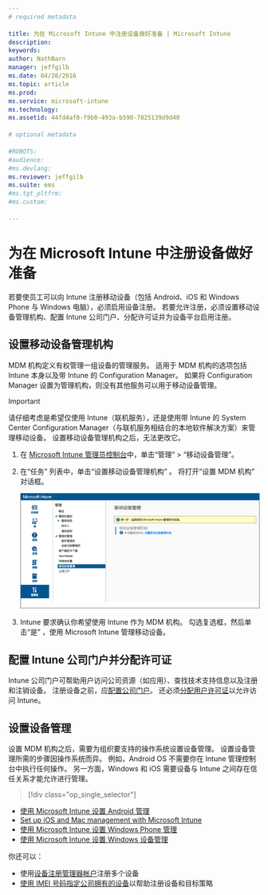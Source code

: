 ```yaml
---
# required metadata

title: 为在 Microsoft Intune 中注册设备做好准备 | Microsoft Intune
description:
keywords:
author: NathBarn
manager: jeffgilb
ms.date: 04/28/2016
ms.topic: article
ms.prod:
ms.service: microsoft-intune
ms.technology:
ms.assetid: 44fd4af0-f9b0-493a-b590-7825139d9d40

# optional metadata

#ROBOTS:
#audience:
#ms.devlang:
ms.reviewer: jeffgilb
ms.suite: ems
#ms.tgt_pltfrm:
#ms.custom:

---
```


# 为在 Microsoft Intune 中注册设备做好准备
若要使员工可以向 Intune 注册移动设备（包括 Android、iOS 和 Windows Phone 与 Windows 电脑），必须启用设备注册。 若要允许注册，必须设置移动设备管理机构、配置 Intune 公司门户、分配许可证并为设备平台启用注册。

## <a name="BKMK_Set_MDM_Authority"></a>设置移动设备管理机构
MDM 机构定义有权管理一组设备的管理服务。 适用于 MDM 机构的选项包括 Intune 本身以及带 Intune 的 Configuration Manager。 如果将 Configuration Manager 设置为管理机构，则没有其他服务可以用于移动设备管理。

>[!IMPORTANT]
> 请仔细考虑是希望仅使用 Intune（联机服务），还是使用带 Intune 的 System Center Configuration Manager（与联机服务相结合的本地软件解决方案）来管理移动设备。 设置移动设备管理机构之后，无法更改它。



1.  在 [Microsoft Intune 管理员控制台](http://manage.microsoft.com)中，单击“管理” &gt; “移动设备管理”。

2.  在“任务”  列表中，单击“设置移动设备管理机构” 。 将打开“设置 MDM 机构”  对话框。

    ![“设置 MDM 机构”对话框](../media/intune-mdm-authority.png)

3.  Intune 要求确认你希望使用 Intune 作为 MDM 机构。 勾选复选框，然后单击“是”  ，使用 Microsoft Intune 管理移动设备。

## 配置 Intune 公司门户并分配许可证
Intune 公司门户可帮助用户访问公司资源（如应用）、查找技术支持信息以及注册和注销设备。 注册设备之前，应[配置公司门户](/intune/get-started/get-started-with-a-paid-subscription-to-microsoft-intune-step-7)。 还必须[分配用户许可证](/intune/get-started/get-started-with-a-paid-subscription-to-microsoft-intune-step-4)以允许访问 Intune。

## 设置设备管理
设置 MDM 机构之后，需要为组织要支持的操作系统设置设备管理。 设置设备管理所需的步骤因操作系统而异。 例如，Android OS 不需要你在 Intune 管理控制台中执行任何操作。 另一方面，Windows 和 iOS 需要设备与 Intune 之间存在信任关系才能允许进行管理。

> [!div class="op_single_selector"]
- [使用 Microsoft Intune 设置 Android 管理](set-up-android-management-with-microsoft-intune.md)
- [Set up iOS and Mac management with Microsoft Intune](set-up-ios-and-mac-management-with-microsoft-intune.md)
- [使用 Microsoft Intune 设置 Windows Phone 管理](set-up-windows-phone-management-with-microsoft-intune.md)
- [使用 Microsoft Intune 设置 Windows 设备管理](set-up-windows-device-management-with-microsoft-intune.md)

你还可以：
 - 使用[设备注册管理器帐户](enroll-corporate-owned-devices-with-the-device-enrollment-manager-in-microsoft-intune.md)注册多个设备
 - [使用 IMEI 号码指定公司拥有的设备](specify-corporate-owned-devices-with-international-mobile-equipment-identity-imei-numbers.md)以帮助注册设备和目标策略


<!--HONumber=May16_HO2-->


